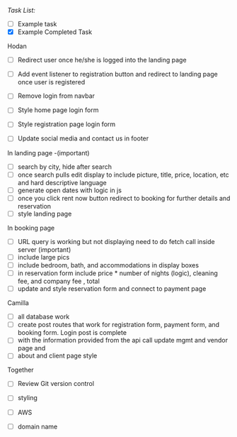 *Task List:*
 - [ ] Example task
 - [x] Example Completed Task

Hodan 

- [ ] Redirect user once he/she is logged into the landing page 

- [ ] Add event listener to registration button and redirect to landing page once user is registered

- [ ] Remove login from navbar 

- [ ] Style home page login form

- [ ] Style registration page login form 

- [ ] Update social media and contact us in footer 

In landing page -(important)

- [ ] search by city, hide after search
- [ ] once search pulls edit display to include picture, title, price, location, etc and hard descriptive language
- [ ] generate open dates with logic in js
- [ ] once you click rent now button redirect to booking for further details and reservation
- [ ] style landing page

In booking page

- [ ] URL query is working but not displaying need to do fetch call inside server (important)
- [ ] include large pics
- [ ] include bedroom, bath, and accommodations in display boxes
- [ ] in reservation form include price * number of nights (logic), cleaning fee, and company fee , total
- [ ] update and style reservation form and connect to payment page

Camilla 

- [ ] all database work
- [ ] create post routes that work for registration form, payment form, and booking form. Login post is complete
- [ ] with the information provided from the api call update mgmt and vendor page and
- [ ] about and client page style

Together 

- [ ] Review Git version control
- [ ] styling
- [ ] AWS
- [ ] domain name

